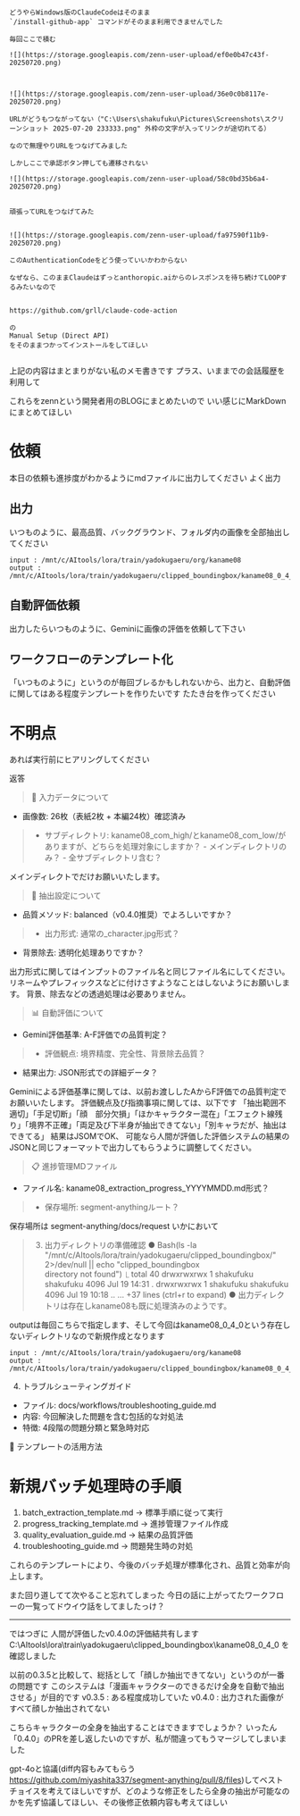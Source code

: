 
```

どうやらWindows版のClaudeCodeはそのまま
`/install-github-app` コマンドがそのまま利用できませんでした

毎回ここで積む

![](https://storage.googleapis.com/zenn-user-upload/ef0e0b47c43f-20250720.png)



![](https://storage.googleapis.com/zenn-user-upload/36e0c0b8117e-20250720.png)

URLがどうもつながってない（"C:\Users\shakufuku\Pictures\Screenshots\スクリーンショット 2025-07-20 233333.png" 外枠の文字が入ってリンクが途切れてる）

なので無理やりURLをつなげてみました

しかしここで承認ボタン押しても遷移されない

![](https://storage.googleapis.com/zenn-user-upload/58c0bd35b6a4-20250720.png)


頑張ってURLをつなげてみた


![](https://storage.googleapis.com/zenn-user-upload/fa97590f11b9-20250720.png)

このAuthenticationCodeをどう使っていいかわからない

なぜなら、このままClaudeはずっとanthoropic.aiからのレスポンスを待ち続けてLOOPするみたいなので


https://github.com/grll/claude-code-action

の
Manual Setup (Direct API)
をそのままつかってインストールをしてほしい


```

上記の内容はまとまりがない私のメモ書きです
プラス、いままでの会話履歴を利用して

これらをzennという開発者用のBLOGにまとめたいので
いい感じにMarkDownにまとめてほしい



# 依頼

本日の依頼も進捗度がわかるようにmdファイルに出力してください
よく出力

## 出力
いつものように、最高品質、バックグラウンド、フォルダ内の画像を全部抽出してください

```
input : /mnt/c/AItools/lora/train/yadokugaeru/org/kaname08
output : /mnt/c/AItools/lora/train/yadokugaeru/clipped_boundingbox/kaname08_0_4_0
```


## 自動評価依頼

出力したらいつものように、Geminiに画像の評価を依頼して下さい

## ワークフローのテンプレート化

「いつものように」というのが毎回ブレるかもしれないから、出力と、自動評価に関してはある程度テンプレートを作りたいです
たたき台を作ってください

# 不明点
あれば実行前にヒアリングしてください








返答

> 📂 入力データについて
  - 画像数: 26枚（表紙2枚 + 本編24枚）確認済み
>  - サブディレクトリ: kaname08_com_high/とkaname08_com_low/がありますが、どちらを処理対象にしますか？
    - メインディレクトリのみ？
    - 全サブディレクトリ含む？

 メインディレクトでだけお願いいたします。
  
  >🎯 抽出設定について
  - 品質メソッド: balanced（v0.4.0推奨）でよろしいですか？
>  - 出力形式: 通常の_character.jpg形式？
  - 背景除去: 透明化処理ありですか？

 出力形式に関してはインプットのファイル名と同じファイル名にしてください。 リネームやプレフィックスなどに付けさすようなことはしないようにお願いします。
  背景、除去などの透過処理は必要ありません。
  

  >📊 自動評価について
  - Gemini評価基準: A-F評価での品質判定？
>  - 評価観点: 境界精度、完全性、背景除去品質？
  - 結果出力: JSON形式での詳細データ？

Geminiによる評価基準に関しては、以前お渡ししたAからF評価での品質判定でお願いいたします。 評価観点及び指摘事項に関しては、以下です
「抽出範囲不適切」「手足切断」「顔　部分欠損」「ほかキャラクター混在」「エフェクト線残り」「境界不正確」「両足及び下半身が抽出できてない」「別キャラだが、抽出はできてる」
結果はJSOMでOK、 可能なら人間が評価した評価システムの結果のJSONと同じフォーマットで出力してもらうように調整してください。


>  📋 進捗管理MDファイル
  - ファイル名: kaname08_extraction_progress_YYYYMMDD.md形式？
>  - 保存場所: segment-anythingルート？

保存場所は
segment-anything/docs/request いかにおいて

>3. 出力ディレクトリの準備確認
● Bash(ls -la "/mnt/c/AItools/lora/train/yadokugaeru/clipped_boundingbox/" 2>/dev/null || echo "clipped_boundingbox        
      directory not found")
  ⎿  total 40
     drwxrwxrwx 1 shakufuku shakufuku  4096 Jul 19 14:31 .
     drwxrwxrwx 1 shakufuku shakufuku  4096 Jul 19 10:18 ..
     … +37 lines (ctrl+r to expand)
● 出力ディレクトリは存在しkaname08も既に処理済みのようです。


outputは毎回こちらで指定します、そして今回はkaname08_0_4_0という存在しないディレクトリなので新規作成となります

```
input : /mnt/c/AItools/lora/train/yadokugaeru/org/kaname08
output : /mnt/c/AItools/lora/train/yadokugaeru/clipped_boundingbox/kaname08_0_4_0
```


  4. トラブルシューティングガイド

  - ファイル: docs/workflows/troubleshooting_guide.md
  - 内容: 今回解決した問題を含む包括的な対処法
  - 特徴: 4段階の問題分類と緊急時対応

  🎯 テンプレートの活用方法

  # 新規バッチ処理時の手順
  1. batch_extraction_template.md → 標準手順に従って実行
  2. progress_tracking_template.md → 進捗管理ファイル作成
  3. quality_evaluation_guide.md → 結果の品質評価
  4. troubleshooting_guide.md → 問題発生時の対処

  これらのテンプレートにより、今後のバッチ処理が標準化され、品質と効率が向上します。

また回り道してて次やること忘れてしまった
今日の話に上がってたワークフローの一覧ってドウイウ話をしてましたっけ？




------------------------



ではつぎに
人間が評価したv0.4.0の評価結共有します
C:\AItools\lora\train\yadokugaeru\clipped_boundingbox\kaname08_0_4_0
を確認しました

以前の0.3.5と比較して、総括として「顔しか抽出できてない」というのが一番の問題です
このシステムは「漫画キャラクターのできるだけ全身を自動で抽出させる」が目的です
v0.3.5 : ある程度成功していた
v0.4.0 : 出力された画像がすべて顔しか抽出されてない

こちらキャラクターの全身を抽出することはできますでしょうか？
いったん「0.4.0」のPRを差し返したいのですが、私が間違ってもうマージしてしまいました

gpt-4oと協議(diff内容もみてもらう https://github.com/miyashita337/segment-anything/pull/8/files)してベストチョイスを考えてほしいですが、どのような修正をしたら全身の抽出が可能なのかを先ず協議してほしい、その後修正依頼内容も考えてほしい
